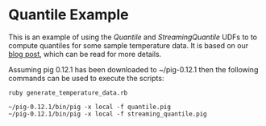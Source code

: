 # Quantile Example

This is an example of using the *Quantile* and *StreamingQuantile* UDFs to to compute quantiles for some sample temperature data.  It is based on our [blog post](http://datafu.incubator.apache.org/blog/2012/01/10/introducing-datafu.html), which can be read for more details.

Assuming pig 0.12.1 has been downloaded to ~/pig-0.12.1 then the following commands can be used to execute the scripts:

    ruby generate_temperature_data.rb

    ~/pig-0.12.1/bin/pig -x local -f quantile.pig
    ~/pig-0.12.1/bin/pig -x local -f streaming_quantile.pig
